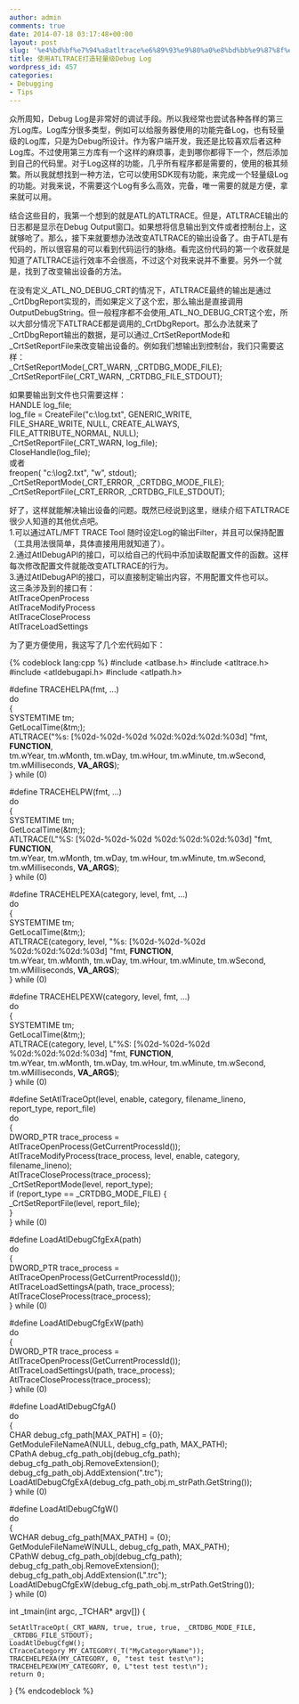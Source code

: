 ```yaml
---
author: admin
comments: true
date: 2014-07-18 03:17:48+00:00
layout: post
slug: '%e4%bd%bf%e7%94%a8atltrace%e6%89%93%e9%80%a0%e8%bd%bb%e9%87%8f%e7%ba%a7debug-log'
title: 使用ATLTRACE打造轻量级Debug Log
wordpress_id: 457
categories:
- Debugging
- Tips
---
```


众所周知，Debug Log是非常好的调试手段。所以我经常也尝试各种各样的第三方Log库。Log库分很多类型，例如可以给服务器使用的功能完备Log，也有轻量级的Log库，只是为Debug所设计。作为客户端开发，我还是比较喜欢后者这种Log库。不过使用第三方库有一个这样的麻烦事，走到哪你都得下一个，然后添加到自己的代码里。对于Log这样的功能，几乎所有程序都是需要的，使用的极其频繁。所以我就想找到一种方法，它可以使用SDK现有功能，来完成一个轻量级Log的功能。对我来说，不需要这个Log有多么高效，完备，唯一需要的就是方便，拿来就可以用。

结合这些目的，我第一个想到的就是ATL的ATLTRACE。但是，ATLTRACE输出的日志都是显示在Debug Output窗口。如果想将信息输出到文件或者控制台上，这就够呛了。那么，接下来就要想办法改变ATLTRACE的输出设备了。由于ATL是有代码的，所以很容易的可以看到代码运行的脉络。看完这份代码的第一个收获就是知道了ATLTRACE运行效率不会很高，不过这个对我来说并不重要。另外一个就是，找到了改变输出设备的方法。

在没有定义_ATL_NO_DEBUG_CRT的情况下，ATLTRACE最终的输出是通过_CrtDbgReport实现的，而如果定义了这个宏，那么输出是直接调用OutputDebugString。但一般程序都不会使用_ATL_NO_DEBUG_CRT这个宏，所以大部分情况下ATLTRACE都是调用的_CrtDbgReport。那么办法就来了_CrtDbgReport输出的数据，是可以通过_CrtSetReportMode和_CrtSetReportFile来改变输出设备的。例如我们想输出到控制台，我们只需要这样：  
_CrtSetReportMode(_CRT_WARN, _CRTDBG_MODE_FILE);  
_CrtSetReportFile(_CRT_WARN, _CRTDBG_FILE_STDOUT);  

如果要输出到文件也只需要这样：  
HANDLE log_file;  
log_file = CreateFile("c:\\log.txt", GENERIC_WRITE,   
	FILE_SHARE_WRITE, NULL, CREATE_ALWAYS,   
	FILE_ATTRIBUTE_NORMAL, NULL);  
_CrtSetReportFile(_CRT_WARN, log_file);  
CloseHandle(log_file);  
或者  
freopen( "c:\\log2.txt", "w", stdout);  
_CrtSetReportMode(_CRT_ERROR, _CRTDBG_MODE_FILE);  
_CrtSetReportFile(_CRT_ERROR, _CRTDBG_FILE_STDOUT);  

好了，这样就能解决输出设备的问题。既然已经说到这里，继续介绍下ATLTRACE很少人知道的其他优点吧。  
1.可以通过ATL/MFT TRACE Tool 随时设定Log的输出Filter，并且可以保持配置（工具用法很简单，具体直接用用就知道了）。  
2.通过AtlDebugAPI的接口，可以给自己的代码中添加读取配置文件的函数。这样每次修改配置文件就能改变ATLTRACE的行为。  
3.通过AtlDebugAPI的接口，可以直接制定输出内容，不用配置文件也可以。  
这三条涉及到的接口有：  
AtlTraceOpenProcess  
AtlTraceModifyProcess  
AtlTraceCloseProcess  
AtlTraceLoadSettings  

为了更方便使用，我这写了几个宏代码如下：

{% codeblock lang:cpp %}
#include <atlbase.h>
#include <atltrace.h>
#include <atldebugapi.h>
#include <atlpath.h>

#define TRACEHELPA(fmt, ...)	\
do								\
{								\
	SYSTEMTIME tm;				\
	GetLocalTime(&tm;);			\
	ATLTRACE("%s: [%02d-%02d-%02d %02d:%02d:%02d:%03d] "fmt, __FUNCTION__,							\
	tm.wYear, tm.wMonth, tm.wDay, tm.wHour, tm.wMinute, tm.wSecond, tm.wMilliseconds, __VA_ARGS__);	\
} while (0)

#define TRACEHELPW(fmt, ...)	\
do								\
{								\
	SYSTEMTIME tm;				\
	GetLocalTime(&tm;);			\
	ATLTRACE(L"%S: [%02d-%02d-%02d %02d:%02d:%02d:%03d] "fmt, __FUNCTION__,							\
	tm.wYear, tm.wMonth, tm.wDay, tm.wHour, tm.wMinute, tm.wSecond, tm.wMilliseconds, __VA_ARGS__);	\
} while (0)

#define TRACEHELPEXA(category, level, fmt, ...)	\
do								\
{								\
	SYSTEMTIME tm;				\
	GetLocalTime(&tm;);			\
	ATLTRACE(category, level, "%s: [%02d-%02d-%02d %02d:%02d:%02d:%03d] "fmt, __FUNCTION__,			\
	tm.wYear, tm.wMonth, tm.wDay, tm.wHour, tm.wMinute, tm.wSecond, tm.wMilliseconds, __VA_ARGS__);	\
} while (0)

#define TRACEHELPEXW(category, level, fmt, ...)	\
do								\
{								\
	SYSTEMTIME tm;				\
	GetLocalTime(&tm;);			\
	ATLTRACE(category, level, L"%S: [%02d-%02d-%02d %02d:%02d:%02d:%03d] "fmt, __FUNCTION__,		\
	tm.wYear, tm.wMonth, tm.wDay, tm.wHour, tm.wMinute, tm.wSecond, tm.wMilliseconds, __VA_ARGS__);	\
} while (0)

#define SetAtlTraceOpt(level, enable, category, filename_lineno, report_type, report_file)	\
do																							\
{																							\
	DWORD_PTR trace_process = AtlTraceOpenProcess(GetCurrentProcessId());					\
	AtlTraceModifyProcess(trace_process, level, enable, category, filename_lineno);			\
	AtlTraceCloseProcess(trace_process);													\
	_CrtSetReportMode(level, report_type);													\
	if (report_type == _CRTDBG_MODE_FILE) {													\
		_CrtSetReportFile(level, report_file);												\
	}																						\
} while (0)

#define LoadAtlDebugCfgExA(path)															\
do																							\
{																							\
	DWORD_PTR trace_process = AtlTraceOpenProcess(GetCurrentProcessId());					\
	AtlTraceLoadSettingsA(path, trace_process);												\
	AtlTraceCloseProcess(trace_process);													\
} while (0)

#define LoadAtlDebugCfgExW(path)															\
do																							\
{																							\
	DWORD_PTR trace_process = AtlTraceOpenProcess(GetCurrentProcessId());					\
	AtlTraceLoadSettingsU(path, trace_process);												\
	AtlTraceCloseProcess(trace_process);													\
} while (0)

#define LoadAtlDebugCfgA()																	\
do																							\
{																							\
	CHAR debug_cfg_path[MAX_PATH] = {0};													\
	GetModuleFileNameA(NULL, debug_cfg_path, MAX_PATH);										\
	CPathA debug_cfg_path_obj(debug_cfg_path);												\
	debug_cfg_path_obj.RemoveExtension();													\
	debug_cfg_path_obj.AddExtension(".trc");												\
	LoadAtlDebugCfgExA(debug_cfg_path_obj.m_strPath.GetString());							\
} while (0)

#define LoadAtlDebugCfgW()																	\
do																							\
{																							\
	WCHAR debug_cfg_path[MAX_PATH] = {0};													\
	GetModuleFileNameW(NULL, debug_cfg_path, MAX_PATH);										\
	CPathW debug_cfg_path_obj(debug_cfg_path);												\
	debug_cfg_path_obj.RemoveExtension();													\
	debug_cfg_path_obj.AddExtension(L".trc");												\
	LoadAtlDebugCfgExW(debug_cfg_path_obj.m_strPath.GetString());							\
} while (0)

int _tmain(int argc, _TCHAR* argv[])
{

	SetAtlTraceOpt(_CRT_WARN, true, true, true, _CRTDBG_MODE_FILE, _CRTDBG_FILE_STDOUT);
	LoadAtlDebugCfgW();
	CTraceCategory MY_CATEGORY(_T("MyCategoryName"));
	TRACEHELPEXA(MY_CATEGORY, 0, "test test test\n");
	TRACEHELPEXW(MY_CATEGORY, 0, L"test test test\n");
	return 0;
}
 {% endcodeblock %}

